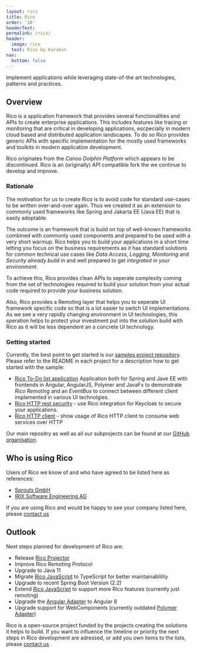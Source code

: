 ```yaml
---
layout: rico
title: Rico
order: '16'
headerText:
permalink: /rico/
header:
  image: rico
  text: Rico by Karakun
nav:
  bottom: false
---
```


Implement applications while leveraging state-of-the art technologies, patterns and practices.

## Overview

Rico is a application framework that provides several functionalities and APIs to create enterprise applications. 
This includes features like tracing or monitoring that are critical in developing applications, escpecially in modern cloud based and distributed application landscapes. 
To do so Rico provides generic APIs with specific implementation for the mostly used frameworks and toolkits in modern application development.

Rico originates from the _Canoo Dolphin Platform_ which appears to be discontinued. Rico is an (originally) API compatible fork the we continue to develop and improve.

### Rationale

[//]: # ( #### Motivation for Rico )

The motivation for us to create Rico is to avoid code for standard use-cases to be written over-and-over again. Thus we created it as an extension to commonly used frameworks like Spring and Jakarta EE (Java EE) that is easily adoptable.

The outcome is an framework that is build on top of well-known frameworks combined with commonly used components and prepared to be used with a very short warmup. 
Rico helps you to build your applications in a short time letting you focus on the business requirements as it has standard solutions for common technical use cases like _Data Access_, _Logging_, _Monitoring_ and _Security_ *already build in* and well prepared to get *integrated in your environment*.

To achieve this, Rico provides clean APIs to seperate complexity coming from the set of technologies required to build your solution from your actual code required to provide your business solution.

Also, Rico provides a Remoting layer that helps you to seperate UI framework specific code so that is a lot easier to switch UI implementations. As we see a very rapidly changing environment in UI technologies, this speration helps to protect your investment put into the solution build with Rico as it will be less dependent an a concrete UI technology.


[//]: # (### Introduction )

### Getting started

Currently, the best point to get started is our [samples project repository](https://github.com/rico-projects/rico-samples). Please refer to the README in each project for a description how to get started with the sample:

* [Rico To-Do list application]() Application both for Spring and Jave EE with frontends in Angular, AngularJS, Polymer and JavaFx to demonstrate _Rico Remoting_ and an _EventBus_ to connect between different client implemented in various UI technolgies.
* [Rico HTTP rest security](https://github.com/rico-projects/rico-samples/tree/master/rest-security) - use Rico integration for Keycloak to secure your applications.
* [Rico HTTP client](https://github.com/rico-projects/rico-samples/tree/master/http-client) - show usage of Rico HTTP client to consume web services over HTTP 

Our main repositry as well as all our subprojects can be found at our [GitHub organisation](https://github.com/rico-projects/).

## Who is using Rico

Users of Rico we know of and who have agreed to be listed here as references:

* [Sprouts GmbH](https://www.sprouts.aero/)
* [IRIX Software Engineering AG](https://www.irix.ch/)

If you are using Rico and would be happy to see your company listed here, please [contact us](mailto:info@karakun.com)

## Outlook 

Next steps planned for development of Rico are:

* Release [Rico Projector](https://github.com/rico-projects/rico-projector)
* Improve Rico Remoting Protocol
* Upgrade to Java 11
* Migrate [Rico JavaScript](https://github.com/rico-projects/rico-js) to TypeScript for better maintainablility
* Upgrade to recent Spring Boot Version (2.2)
* Extend [Rico JavaScript](https://github.com/rico-projects/rico-js) to support more Rico features (currently just remoting)
* Upgrade the [Angular Adapter](https://github.com/rico-projects/rico-angular) to Angular 8
* Upgrade support for WebComponents (currently outdated [Polymer Adapter](https://github.com/rico-projects/rico-polymer))

Rico is a open-source project funded by the projects creating the solutions it helps to build. If you want to influence the timeline or priority the next steps in Rico development are adressed, or add you own items to the lists, please [contact us](mailto:info@karakun.com) .
